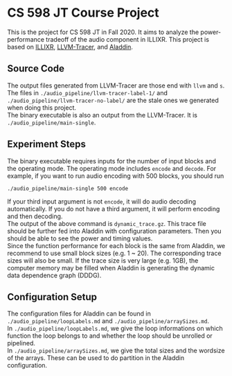 # CS 598 JT Course Project
This is the project for CS 598 JT in Fall 2020. It aims to analyze the power-performance tradeoff of the audio component in ILLIXR.
This project is based on [ILLIXR](https://github.com/ILLIXR/ILLIXR), [LLVM-Tracer](https://github.com/harvard-acc/LLVM-Tracer), and [Aladdin](https://github.com/harvard-acc/ALADDIN).
## Source Code
The output files generated from LLVM-Tracer are those end with `llvm` and `s`. The files in `./audio_pipeline/llvm-tracer-label-1/` and `./audio_pipeline/llvm-tracer-no-label/` are the stale ones we generated when doing this project.<br />
The binary executable is also an output from the LLVM-Tracer. It is `./audio_pipeline/main-single`.
## Experiment Steps
The binary executable requires inputs for the number of input blocks and the operating mode. The operating mode includes `encode` and `decode`. For example, if you want to run audio encoding with 500 blocks, you should run
```
./audio_pipeline/main-single 500 encode
```
If your third input argument is not `encode`, it will do audio decoding automatically. If you do not have a third argument, it will perform encoding and then decoding.<br />
The output of the above command is `dynamic_trace.gz`. This trace file should be further fed into Aladdin with configuration parameters. Then you should be able to see the power and timing values.<br />
Since the function performance for each block is the same from Aladdin, we recommend to use small block sizes (e.g. 1 ~ 20). The corresponding trace sizes will also be small. If the trace size is very large (e.g. 1GB), the computer memory may be filled when Aladdin is generating the dynamic data dependence graph (DDDG).
## Configuration Setup
The configuration files for Aladdin can be found in `./audio_pipeline/loopLabels.md` and `./audio_pipeline/arraySizes.md`.<br />
In `./audio_pipeline/loopLabels.md`, we give the loop informations on which function the loop belongs to and whether the loop should be unrolled or pipelined.<br />
In `./audio_pipeline/arraySizes.md`, we give the total sizes and the wordsize of the arrays. These can be used to do partition in the Aladdin configuration.
